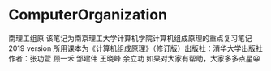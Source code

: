 # ComputerOrganization
南理工组原
该笔记为南京理工大学计算机学院计算机组成原理的重点复习笔记 2019 version
所用课本为《计算机组成原理》（修订版）出版社：清华大学出版社
作者：张功萱 顾一禾 邹建伟 王晓峰 余立功
如果对大家有帮助，大家多多点星😀
